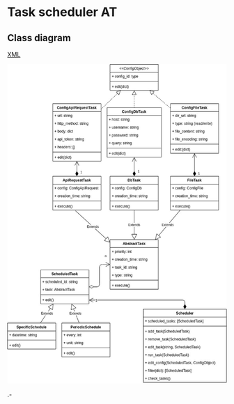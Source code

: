 # Task scheduler AT

## Class diagram

[XML](doc/task-scheduler.xml)

![diagram](doc/task-scheduler.jpg)

.-